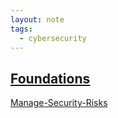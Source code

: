 ```yaml
---
layout: note
tags:
  - cybersecurity
---
```

## [Foundations](Foundations)
[Manage-Security-Risks](Manage-Security-Risks)

